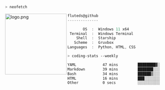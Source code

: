 ```zsh
> neofetch
```

<!--img align="left" src="https://github.com/fluteds.png" alt="logo.png" width="200"/>-->
<img align="left" src="https://external-content.duckduckgo.com/iu/?u=https%3A%2F%2F78.media.tumblr.com%2F975fca5f82161b190efdcaa05ffbd4ec%2Ftumblr_p6q6m9TJF01x3p3jmo1_500.png&f=1&nofb=1" alt="logo.png" width="200"/>

```csharp
fluteds@github
--------------

       OS  :  Windows 11 x64
 Terminal  :  Windows Terminal
    Shell  :  Starship
   Scheme  :  Gruvbox
Languages  :  Python, HTML, CSS
```

```zsh
> coding-stats --weekly
```

<!--START_SECTION:waka-->

```txt
YAML            47 mins         ████████▓░░░░░░░░░░░░░░░░   34.59 %
Markdown        39 mins         ███████░░░░░░░░░░░░░░░░░░   28.13 %
Bash            34 mins         ██████▒░░░░░░░░░░░░░░░░░░   24.95 %
HTML            16 mins         ███░░░░░░░░░░░░░░░░░░░░░░   11.86 %
Other           0 secs          ░░░░░░░░░░░░░░░░░░░░░░░░░   00.20 %
```

<!--END_SECTION:waka-->
